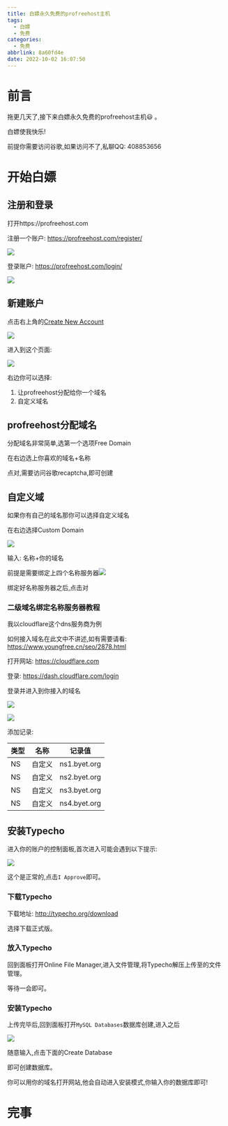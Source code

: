```yaml
---
title: 白嫖永久免费的profreehost主机
tags:
  - 白嫖
  - 免费
categories:
  - 免费
abbrlink: 8a60fd4e
date: 2022-10-02 16:07:50
---
```


# 前言

拖更几天了,接下来白嫖永久免费的profreehost主机😃 。

白嫖使我快乐!

前提你需要访问谷歌,如果访问不了,私聊QQ: 408853656

# 开始白嫖

## 注册和登录

打开https://profreehost.com

注册一个账户: https://profreehost.com/register/

![](https://assets.mrzefr.cn/2022/10/c70d15cf3599d680918fdd71ed59dfc3.PNG)

登录账户: https://profreehost.com/login/

![](https://assets.mrzefr.cn/2022/10/8aa707cf54e6308d51d8358bd4ca4fd7.PNG)

## 新建账户

点击右上角的[Create New Account](https://profreehost.com/account/?view=create)

![](https://assets.mrzefr.cn/2022/10/93c30891f9f71d44bae787b4e53b6196.PNG)

进入到这个页面:

![](https://assets.mrzefr.cn/2022/10/80706993935bf784903b683dea2aa3f1.PNG)

右边你可以选择:

1. 让profreehost分配给你一个域名
2. 自定义域名

## profreehost分配域名

分配域名非常简单,选第一个选项Free Domain

在右边选上你喜欢的域名+名称

点对,需要访问谷歌recaptcha,即可创建

## 自定义域

如果你有自己的域名那你可以选择自定义域名

在右边选择Custom Domain

![](https://assets.mrzefr.cn/2022/10/679790c101a1a10cffd82529045c2264.PNG)

输入: 名称+你的域名

前提是需要绑定上四个名称服务器![](https://assets.mrzefr.cn/2022/10/c28725bb5af142aa48dd5147282405f7.PNG)

绑定好名称服务器之后,点击对

### 二级域名绑定名称服务器教程

我以cloudflare这个dns服务商为例

如何接入域名在此文中不讲述,如有需要请看: https://www.youngfree.cn/seo/2878.html

打开网站: https://cloudflare.com

登录: https://dash.cloudflare.com/login

登录并进入到你接入的域名

![](https://assets.mrzefr.cn/2022/10/3cb88277f327c4eb986b0a4d5cf485dd.PNG)

![](https://assets.mrzefr.cn/2022/10/af828b1ffb54e086023d82bc3cebd76f.PNG)

添加记录:


<div class="table-wrap">
  <table>
    <thead>
      <tr>
        <th>类型</th>
        <th>名称</th>
        <th>记录值</th></tr>
    </thead>
    <tbody>
      <tr>
        <td>NS</td>
        <td>自定义</td>
<td>ns1.byet.org</td>
      </tr>
      <tr>
        <td>NS</td>
        <td>自定义</td>
<td>ns2.byet.org</td>
</tr>
      <tr>
        <td>NS</td>
        <td>自定义</td>
<td>ns3.byet.org</td>
</tr>
      <tr>
      <tr>
        <td>NS</td>
        <td>自定义</td>
        <td>ns4.byet.org</td>
</tr>
    </tbody>
  </table>
</div>

## 安装Typecho

进入你的账户的控制面板,首次进入可能会遇到以下提示:

![](https://assets.mrzefr.cn/2022/10/845f509975efc73cf748e8a8128b5f96.PNG)

这个是正常的,点击`I Approve`即可。

### 下载Typecho

下载地址: http://typecho.org/download

选择下载正式版。

### 放入Typecho

回到面板打开Online File Manager,进入文件管理,将Typecho解压上传至的文件管理。

等待一会即可。

### 安装Typecho

上传完毕后,回到面板打开`MySQL Databases`数据库创建,进入之后

![](https://assets.mrzefr.cn/2022/10/c60f971a698f9203fc074cf0080b2e23.PNG)

随意输入,点击下面的Create Database

即可创建数据库。

你可以用你的域名打开网站,他会自动进入安装模式,你输入你的数据库即可!

# 完事
